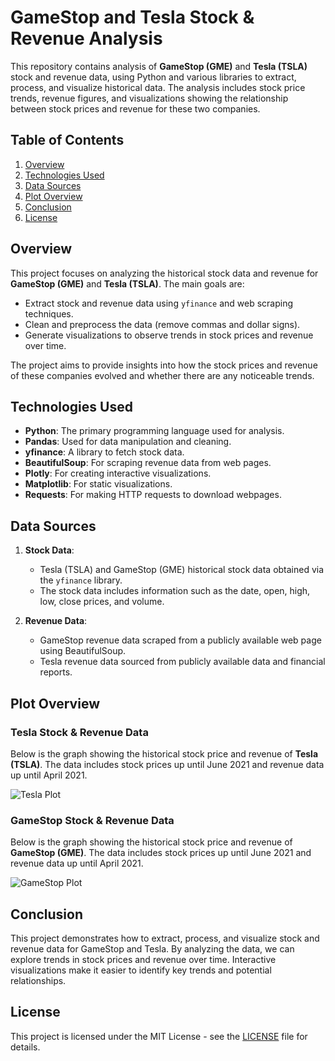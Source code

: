 # GameStop and Tesla Stock & Revenue Analysis

This repository contains analysis of **GameStop (GME)** and **Tesla (TSLA)** stock and revenue data, using Python and various libraries to extract, process, and visualize historical data. The analysis includes stock price trends, revenue figures, and visualizations showing the relationship between stock prices and revenue for these two companies.

## Table of Contents
1. [Overview](#overview)
2. [Technologies Used](#technologies-used)
3. [Data Sources](#data-sources)
4. [Plot Overview](#plot-overview)
5. [Conclusion](#conclusion)
6. [License](#license)

## Overview

This project focuses on analyzing the historical stock data and revenue for **GameStop (GME)** and **Tesla (TSLA)**. The main goals are:
- Extract stock and revenue data using `yfinance` and web scraping techniques.
- Clean and preprocess the data (remove commas and dollar signs).
- Generate visualizations to observe trends in stock prices and revenue over time.

The project aims to provide insights into how the stock prices and revenue of these companies evolved and whether there are any noticeable trends.

## Technologies Used

- **Python**: The primary programming language used for analysis.
- **Pandas**: Used for data manipulation and cleaning.
- **yfinance**: A library to fetch stock data.
- **BeautifulSoup**: For scraping revenue data from web pages.
- **Plotly**: For creating interactive visualizations.
- **Matplotlib**: For static visualizations.
- **Requests**: For making HTTP requests to download webpages.

## Data Sources

1. **Stock Data**: 
   - Tesla (TSLA) and GameStop (GME) historical stock data obtained via the `yfinance` library.
   - The stock data includes information such as the date, open, high, low, close prices, and volume.
   
2. **Revenue Data**:
   - GameStop revenue data scraped from a publicly available web page using BeautifulSoup.
   - Tesla revenue data sourced from publicly available data and financial reports.

## Plot Overview

### Tesla Stock & Revenue Data

Below is the graph showing the historical stock price and revenue of **Tesla (TSLA)**. The data includes stock prices up until June 2021 and revenue data up until April 2021.

![Tesla Plot]()

### GameStop Stock & Revenue Data

Below is the graph showing the historical stock price and revenue of **GameStop (GME)**. The data includes stock prices up until June 2021 and revenue data up until April 2021.

![GameStop Plot]()

## Conclusion

This project demonstrates how to extract, process, and visualize stock and revenue data for GameStop and Tesla. By analyzing the data, we can explore trends in stock prices and revenue over time. Interactive visualizations make it easier to identify key trends and potential relationships.

## License

This project is licensed under the MIT License - see the [LICENSE](LICENSE) file for details.
